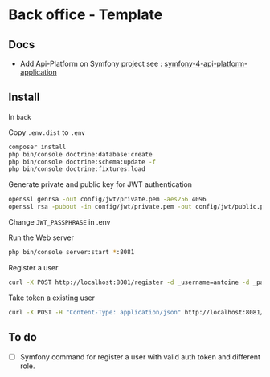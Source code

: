 # Back office - Template 

## Docs

 - Add Api-Platform on Symfony project see : [symfony-4-api-platform-application](https://www.nielsvandermolen.com/symfony-4-api-platform-application/)

## Install

In `back`

Copy `.env.dist` to `.env`

```bash 
composer install
php bin/console doctrine:database:create
php bin/console doctrine:schema:update -f
php bin/console doctrine:fixtures:load
```

Generate private and public key for JWT authentication
```bash 
openssl genrsa -out config/jwt/private.pem -aes256 4096
openssl rsa -pubout -in config/jwt/private.pem -out config/jwt/public.pem
```

Change `JWT_PASSPHRASE` in .env

Run the Web server

```bash
php bin/console server:start *:8081
```
Register a user

```bash 
curl -X POST http://localhost:8081/register -d _username=antoine -d _password=antoine
```
Take token a existing user 
```bash 
curl -X POST -H "Content-Type: application/json" http://localhost:8081/login_check -d '{"username":"antoine","password":"antoine"}'
```

## To do

- [ ] Symfony command for register a user with valid auth token and different role.
